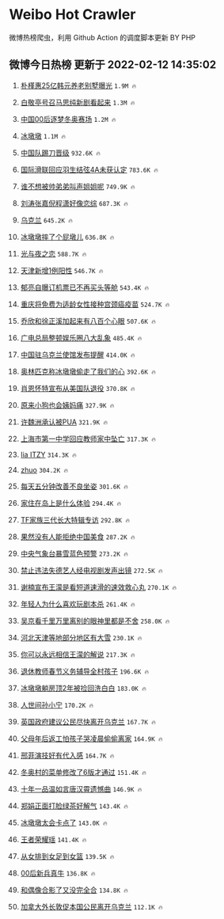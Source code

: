 # Weibo Hot Crawler 



微博热榜爬虫，利用 Github Action 的调度脚本更新 BY PHP 


## 微博今日热榜 更新于 2022-02-12 14:35:02 
1. [朴槿惠25亿韩元养老别墅曝光](https://s.weibo.com/weibo?q=%23%E6%9C%B4%E6%A7%BF%E6%83%A025%E4%BA%BF%E9%9F%A9%E5%85%83%E5%85%BB%E8%80%81%E5%88%AB%E5%A2%85%E6%9B%9D%E5%85%89%23&Refer=top) `1.9M 🔥` 

1. [白敬亭号召马思纯新剧看起来](https://s.weibo.com/weibo?q=%23%E7%99%BD%E6%95%AC%E4%BA%AD%E5%8F%B7%E5%8F%AC%E9%A9%AC%E6%80%9D%E7%BA%AF%E6%96%B0%E5%89%A7%E7%9C%8B%E8%B5%B7%E6%9D%A5%23&Refer=top) `1.3M 🔥` 

1. [中国00后逐梦冬奥赛场](https://s.weibo.com/weibo?q=%23%E4%B8%AD%E5%9B%BD00%E5%90%8E%E9%80%90%E6%A2%A6%E5%86%AC%E5%A5%A5%E8%B5%9B%E5%9C%BA%23&Refer=top) `1.2M 🔥` 

1. [冰墩墩](https://s.weibo.com/weibo?q=%23%E5%86%B0%E5%A2%A9%E5%A2%A9%23&Refer=top) `1.1M 🔥` 

1. [中国队踢刀晋级](https://s.weibo.com/weibo?q=%23%E4%B8%AD%E5%9B%BD%E9%98%9F%E8%B8%A2%E5%88%80%E6%99%8B%E7%BA%A7%23&Refer=top) `932.6K 🔥` 

1. [国际滑联回应羽生结弦4A未获认定](https://s.weibo.com/weibo?q=%23%E5%9B%BD%E9%99%85%E6%BB%91%E8%81%94%E5%9B%9E%E5%BA%94%E7%BE%BD%E7%94%9F%E7%BB%93%E5%BC%A64A%E6%9C%AA%E8%8E%B7%E8%AE%A4%E5%AE%9A%23&Refer=top) `783.6K 🔥` 

1. [谁不想被帅弟弟叫声姐姐呢](https://s.weibo.com/weibo?q=%23%E8%B0%81%E4%B8%8D%E6%83%B3%E8%A2%AB%E5%B8%85%E5%BC%9F%E5%BC%9F%E5%8F%AB%E5%A3%B0%E5%A7%90%E5%A7%90%E5%91%A2%23&Refer=top) `749.9K 🔥` 

1. [刘涛张嘉倪程潇好像恋综](https://s.weibo.com/weibo?q=%23%E5%88%98%E6%B6%9B%E5%BC%A0%E5%98%89%E5%80%AA%E7%A8%8B%E6%BD%87%E5%A5%BD%E5%83%8F%E6%81%8B%E7%BB%BC%23&Refer=top) `687.3K 🔥` 

1. [乌克兰](https://s.weibo.com/weibo?q=%E4%B9%8C%E5%85%8B%E5%85%B0&Refer=top) `645.2K 🔥` 

1. [冰墩墩摔了个屁墩儿](https://s.weibo.com/weibo?q=%23%E5%86%B0%E5%A2%A9%E5%A2%A9%E6%91%94%E4%BA%86%E4%B8%AA%E5%B1%81%E5%A2%A9%E5%84%BF%23&Refer=top) `636.8K 🔥` 

1. [光与夜之恋](https://s.weibo.com/weibo?q=%E5%85%89%E4%B8%8E%E5%A4%9C%E4%B9%8B%E6%81%8B&Refer=top) `588.7K 🔥` 

1. [天津新增1例阳性](https://s.weibo.com/weibo?q=%23%E5%A4%A9%E6%B4%A5%E6%96%B0%E5%A2%9E1%E4%BE%8B%E9%98%B3%E6%80%A7%23&Refer=top) `546.7K 🔥` 

1. [郁亮自曝订机票已不再买头等舱](https://s.weibo.com/weibo?q=%23%E9%83%81%E4%BA%AE%E8%87%AA%E6%9B%9D%E8%AE%A2%E6%9C%BA%E7%A5%A8%E5%B7%B2%E4%B8%8D%E5%86%8D%E4%B9%B0%E5%A4%B4%E7%AD%89%E8%88%B1%23&Refer=top) `543.4K 🔥` 

1. [重庆将免费为适龄女性接种宫颈癌疫苗](https://s.weibo.com/weibo?q=%23%E9%87%8D%E5%BA%86%E5%B0%86%E5%85%8D%E8%B4%B9%E4%B8%BA%E9%80%82%E9%BE%84%E5%A5%B3%E6%80%A7%E6%8E%A5%E7%A7%8D%E5%AE%AB%E9%A2%88%E7%99%8C%E7%96%AB%E8%8B%97%23&Refer=top) `524.7K 🔥` 

1. [乔欣和徐正溪加起来有八百个心眼](https://s.weibo.com/weibo?q=%23%E4%B9%94%E6%AC%A3%E5%92%8C%E5%BE%90%E6%AD%A3%E6%BA%AA%E5%8A%A0%E8%B5%B7%E6%9D%A5%E6%9C%89%E5%85%AB%E7%99%BE%E4%B8%AA%E5%BF%83%E7%9C%BC%23&Refer=top) `507.6K 🔥` 

1. [广电总局整顿娱乐圈八大乱象](https://s.weibo.com/weibo?q=%23%E5%B9%BF%E7%94%B5%E6%80%BB%E5%B1%80%E6%95%B4%E9%A1%BF%E5%A8%B1%E4%B9%90%E5%9C%88%E5%85%AB%E5%A4%A7%E4%B9%B1%E8%B1%A1%23&Refer=top) `485.4K 🔥` 

1. [中国驻乌克兰使馆发布提醒](https://s.weibo.com/weibo?q=%23%E4%B8%AD%E5%9B%BD%E9%A9%BB%E4%B9%8C%E5%85%8B%E5%85%B0%E4%BD%BF%E9%A6%86%E5%8F%91%E5%B8%83%E6%8F%90%E9%86%92%23&Refer=top) `414.0K 🔥` 

1. [奥林匹克称冰墩墩偷走了我们的心](https://s.weibo.com/weibo?q=%23%E5%A5%A5%E6%9E%97%E5%8C%B9%E5%85%8B%E7%A7%B0%E5%86%B0%E5%A2%A9%E5%A2%A9%E5%81%B7%E8%B5%B0%E4%BA%86%E6%88%91%E4%BB%AC%E7%9A%84%E5%BF%83%23&Refer=top) `392.6K 🔥` 

1. [肖恩怀特宣布从美国队退役](https://s.weibo.com/weibo?q=%23%E8%82%96%E6%81%A9%E6%80%80%E7%89%B9%E5%AE%A3%E5%B8%83%E4%BB%8E%E7%BE%8E%E5%9B%BD%E9%98%9F%E9%80%80%E5%BD%B9%23&Refer=top) `370.8K 🔥` 

1. [原来小狗也会姨妈痛](https://s.weibo.com/weibo?q=%23%E5%8E%9F%E6%9D%A5%E5%B0%8F%E7%8B%97%E4%B9%9F%E4%BC%9A%E5%A7%A8%E5%A6%88%E7%97%9B%23&Refer=top) `327.9K 🔥` 

1. [许魏洲承认被PUA](https://s.weibo.com/weibo?q=%23%E8%AE%B8%E9%AD%8F%E6%B4%B2%E6%89%BF%E8%AE%A4%E8%A2%ABPUA%23&Refer=top) `321.9K 🔥` 

1. [上海市第一中学回应教师家中坠亡](https://s.weibo.com/weibo?q=%23%E4%B8%8A%E6%B5%B7%E5%B8%82%E7%AC%AC%E4%B8%80%E4%B8%AD%E5%AD%A6%E5%9B%9E%E5%BA%94%E6%95%99%E5%B8%88%E5%AE%B6%E4%B8%AD%E5%9D%A0%E4%BA%A1%23&Refer=top) `317.3K 🔥` 

1. [lia ITZY](https://s.weibo.com/weibo?q=lia%20ITZY&Refer=top) `314.3K 🔥` 

1. [zhuo](https://s.weibo.com/weibo?q=zhuo&Refer=top) `304.2K 🔥` 

1. [每天五分钟改善不良坐姿](https://s.weibo.com/weibo?q=%23%E6%AF%8F%E5%A4%A9%E4%BA%94%E5%88%86%E9%92%9F%E6%94%B9%E5%96%84%E4%B8%8D%E8%89%AF%E5%9D%90%E5%A7%BF%23&Refer=top) `301.6K 🔥` 

1. [家住在岛上是什么体验](https://s.weibo.com/weibo?q=%23%E5%AE%B6%E4%BD%8F%E5%9C%A8%E5%B2%9B%E4%B8%8A%E6%98%AF%E4%BB%80%E4%B9%88%E4%BD%93%E9%AA%8C%23&Refer=top) `294.4K 🔥` 

1. [TF家族三代长大特辑专访](https://s.weibo.com/weibo?q=%23TF%E5%AE%B6%E6%97%8F%E4%B8%89%E4%BB%A3%E9%95%BF%E5%A4%A7%E7%89%B9%E8%BE%91%E4%B8%93%E8%AE%BF%23&Refer=top) `292.8K 🔥` 

1. [果然没有人能拒绝中国美食](https://s.weibo.com/weibo?q=%23%E6%9E%9C%E7%84%B6%E6%B2%A1%E6%9C%89%E4%BA%BA%E8%83%BD%E6%8B%92%E7%BB%9D%E4%B8%AD%E5%9B%BD%E7%BE%8E%E9%A3%9F%23&Refer=top) `287.2K 🔥` 

1. [中央气象台暴雪蓝色预警](https://s.weibo.com/weibo?q=%23%E4%B8%AD%E5%A4%AE%E6%B0%94%E8%B1%A1%E5%8F%B0%E6%9A%B4%E9%9B%AA%E8%93%9D%E8%89%B2%E9%A2%84%E8%AD%A6%23&Refer=top) `273.2K 🔥` 

1. [禁止违法失德艺人经电视剧发声出镜](https://s.weibo.com/weibo?q=%23%E7%A6%81%E6%AD%A2%E8%BF%9D%E6%B3%95%E5%A4%B1%E5%BE%B7%E8%89%BA%E4%BA%BA%E7%BB%8F%E7%94%B5%E8%A7%86%E5%89%A7%E5%8F%91%E5%A3%B0%E5%87%BA%E9%95%9C%23&Refer=top) `272.5K 🔥` 

1. [谢楠宣布王濛是看短道速滑的速效救心丸](https://s.weibo.com/weibo?q=%23%E8%B0%A2%E6%A5%A0%E5%AE%A3%E5%B8%83%E7%8E%8B%E6%BF%9B%E6%98%AF%E7%9C%8B%E7%9F%AD%E9%81%93%E9%80%9F%E6%BB%91%E7%9A%84%E9%80%9F%E6%95%88%E6%95%91%E5%BF%83%E4%B8%B8%23&Refer=top) `270.1K 🔥` 

1. [年轻人为什么喜欢玩剧本杀](https://s.weibo.com/weibo?q=%23%E5%B9%B4%E8%BD%BB%E4%BA%BA%E4%B8%BA%E4%BB%80%E4%B9%88%E5%96%9C%E6%AC%A2%E7%8E%A9%E5%89%A7%E6%9C%AC%E6%9D%80%23&Refer=top) `261.4K 🔥` 

1. [吴京看千里万里离别的眼神里都是不舍](https://s.weibo.com/weibo?q=%23%E5%90%B4%E4%BA%AC%E7%9C%8B%E5%8D%83%E9%87%8C%E4%B8%87%E9%87%8C%E7%A6%BB%E5%88%AB%E7%9A%84%E7%9C%BC%E7%A5%9E%E9%87%8C%E9%83%BD%E6%98%AF%E4%B8%8D%E8%88%8D%23&Refer=top) `258.0K 🔥` 

1. [河北天津等地部分地区有大雪](https://s.weibo.com/weibo?q=%23%E6%B2%B3%E5%8C%97%E5%A4%A9%E6%B4%A5%E7%AD%89%E5%9C%B0%E9%83%A8%E5%88%86%E5%9C%B0%E5%8C%BA%E6%9C%89%E5%A4%A7%E9%9B%AA%23&Refer=top) `230.1K 🔥` 

1. [你可以永远相信王濛的解说](https://s.weibo.com/weibo?q=%23%E4%BD%A0%E5%8F%AF%E4%BB%A5%E6%B0%B8%E8%BF%9C%E7%9B%B8%E4%BF%A1%E7%8E%8B%E6%BF%9B%E7%9A%84%E8%A7%A3%E8%AF%B4%23&Refer=top) `217.3K 🔥` 

1. [退休教师春节义务辅导全村孩子](https://s.weibo.com/weibo?q=%23%E9%80%80%E4%BC%91%E6%95%99%E5%B8%88%E6%98%A5%E8%8A%82%E4%B9%89%E5%8A%A1%E8%BE%85%E5%AF%BC%E5%85%A8%E6%9D%91%E5%AD%A9%E5%AD%90%23&Refer=top) `196.6K 🔥` 

1. [冰墩墩躺房顶2年被捡回洗白白](https://s.weibo.com/weibo?q=%23%E5%86%B0%E5%A2%A9%E5%A2%A9%E8%BA%BA%E6%88%BF%E9%A1%B62%E5%B9%B4%E8%A2%AB%E6%8D%A1%E5%9B%9E%E6%B4%97%E7%99%BD%E7%99%BD%23&Refer=top) `183.0K 🔥` 

1. [人世间孙小宁](https://s.weibo.com/weibo?q=%23%E4%BA%BA%E4%B8%96%E9%97%B4%E5%AD%99%E5%B0%8F%E5%AE%81%23&Refer=top) `170.2K 🔥` 

1. [英国政府建议公民尽快离开乌克兰](https://s.weibo.com/weibo?q=%23%E8%8B%B1%E5%9B%BD%E6%94%BF%E5%BA%9C%E5%BB%BA%E8%AE%AE%E5%85%AC%E6%B0%91%E5%B0%BD%E5%BF%AB%E7%A6%BB%E5%BC%80%E4%B9%8C%E5%85%8B%E5%85%B0%23&Refer=top) `167.7K 🔥` 

1. [父母年后返工怕孩子哭凌晨偷偷离家](https://s.weibo.com/weibo?q=%23%E7%88%B6%E6%AF%8D%E5%B9%B4%E5%90%8E%E8%BF%94%E5%B7%A5%E6%80%95%E5%AD%A9%E5%AD%90%E5%93%AD%E5%87%8C%E6%99%A8%E5%81%B7%E5%81%B7%E7%A6%BB%E5%AE%B6%23&Refer=top) `164.9K 🔥` 

1. [邢菲演技好有代入感](https://s.weibo.com/weibo?q=%23%E9%82%A2%E8%8F%B2%E6%BC%94%E6%8A%80%E5%A5%BD%E6%9C%89%E4%BB%A3%E5%85%A5%E6%84%9F%23&Refer=top) `164.7K 🔥` 

1. [冬奥村的菜单修改了6版才通过](https://s.weibo.com/weibo?q=%23%E5%86%AC%E5%A5%A5%E6%9D%91%E7%9A%84%E8%8F%9C%E5%8D%95%E4%BF%AE%E6%94%B9%E4%BA%866%E7%89%88%E6%89%8D%E9%80%9A%E8%BF%87%23&Refer=top) `151.4K 🔥` 

1. [十年一品温如言唐汉霄遗憾曲](https://s.weibo.com/weibo?q=%23%E5%8D%81%E5%B9%B4%E4%B8%80%E5%93%81%E6%B8%A9%E5%A6%82%E8%A8%80%E5%94%90%E6%B1%89%E9%9C%84%E9%81%97%E6%86%BE%E6%9B%B2%23&Refer=top) `146.9K 🔥` 

1. [郑娟正面打脸绿茶好解气](https://s.weibo.com/weibo?q=%23%E9%83%91%E5%A8%9F%E6%AD%A3%E9%9D%A2%E6%89%93%E8%84%B8%E7%BB%BF%E8%8C%B6%E5%A5%BD%E8%A7%A3%E6%B0%94%23&Refer=top) `143.4K 🔥` 

1. [冰墩墩太会卡点了](https://s.weibo.com/weibo?q=%23%E5%86%B0%E5%A2%A9%E5%A2%A9%E5%A4%AA%E4%BC%9A%E5%8D%A1%E7%82%B9%E4%BA%86%23&Refer=top) `143.0K 🔥` 

1. [王者荣耀瑶](https://s.weibo.com/weibo?q=%23%E7%8E%8B%E8%80%85%E8%8D%A3%E8%80%80%E7%91%B6%23&Refer=top) `141.4K 🔥` 

1. [从女排到女足到女篮](https://s.weibo.com/weibo?q=%23%E4%BB%8E%E5%A5%B3%E6%8E%92%E5%88%B0%E5%A5%B3%E8%B6%B3%E5%88%B0%E5%A5%B3%E7%AF%AE%23&Refer=top) `139.5K 🔥` 

1. [00后新兵真牛](https://s.weibo.com/weibo?q=%2300%E5%90%8E%E6%96%B0%E5%85%B5%E7%9C%9F%E7%89%9B%23&Refer=top) `136.8K 🔥` 

1. [和偶像合影了又没完全合](https://s.weibo.com/weibo?q=%23%E5%92%8C%E5%81%B6%E5%83%8F%E5%90%88%E5%BD%B1%E4%BA%86%E5%8F%88%E6%B2%A1%E5%AE%8C%E5%85%A8%E5%90%88%23&Refer=top) `134.8K 🔥` 

1. [加拿大外长敦促本国公民离开乌克兰](https://s.weibo.com/weibo?q=%23%E5%8A%A0%E6%8B%BF%E5%A4%A7%E5%A4%96%E9%95%BF%E6%95%A6%E4%BF%83%E6%9C%AC%E5%9B%BD%E5%85%AC%E6%B0%91%E7%A6%BB%E5%BC%80%E4%B9%8C%E5%85%8B%E5%85%B0%23&Refer=top) `112.1K 🔥` 

